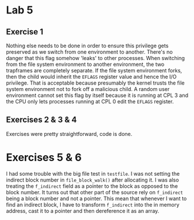 # Lab 5

## Exercise 1

Nothing else needs to be done in order to ensure this privilege gets preserved as we switch from one environment to another. There's no danger that this flag somehow 'leaks' to other processes. When switching from the file system environment to another environment, the two trapframes are completely separate. If the file system environment forks, then the child would inherit the `EFLAGS` register value and hence the I/O privilege. That is acceptable because presumably the kernel trusts the file system environment not to fork off a malicious child. A random user environment cannot set this flag by itself because it is running at CPL 3 and the CPU only lets processes running at CPL 0 edit the `EFLAGS` register.

## Exercises 2 & 3 & 4

Exercises were pretty straightforward, code is done.

# Exercises 5 & 6

I had some trouble with the big file test in `testfile`. I was not setting the indirect block number in `file_block_walk()` after allocating it. I was also treating the `f_indirect` field as a pointer to the block as opposed to the block number. It turns out that other part of the source rely on `f_indirect` being a block number and not a pointer. This mean that whenever I want to find an indirect block, I have to transform `f_indirect` into the in memory address, cast it to a pointer and then dereference it as an array.
